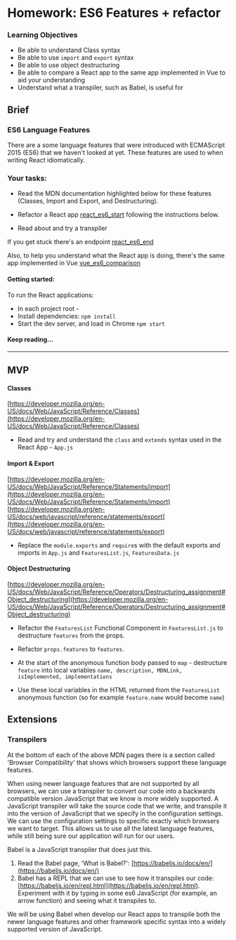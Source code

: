 # Homework: ES6 Features + refactor

### Learning Objectives
- Be able to understand Class syntax
- Be able to use `import` and `export` syntax
- Be able to use object destructuring
- Be able to compare a React app to the same app implemented in Vue to aid your understanding
- Understand what a transpiler, such as Babel, is useful for

## Brief

### ES6 Language Features

There are a some language features that were introduced with ECMAScript 2015 (ES6) that we haven't looked at yet. These features are used to when writing React idiomatically. 

### Your tasks: 

- Read the MDN documentation highlighted below for these features (Classes, Import and Export, and Destructuring).

- Refactor a React app [react_es6_start](./react_es6_start) following the instructions below.

- Read about and try a transpiler

If you get stuck there's an endpoint [react_es6_end](./react_es6_end)

Also, to help you understand what the React app is doing, there's the same app implemented in Vue [vue_es6_comparison](./vue_es6_comparison)

#### Getting started:

To run the React applications:

- In each project root -
- Install dependencies: `npm install`
- Start the dev server, and load in Chrome `npm start`

#### Keep reading...

---

## MVP

#### Classes

[https://developer.mozilla.org/en-US/docs/Web/JavaScript/Reference/Classes](https://developer.mozilla.org/en-US/docs/Web/JavaScript/Reference/Classes)

- Read and try and understand the `class` and `extends` syntax used in the React App - `App.js`

#### Import & Export

[https://developer.mozilla.org/en-US/docs/Web/JavaScript/Reference/Statements/import](https://developer.mozilla.org/en-US/docs/Web/JavaScript/Reference/Statements/import)
[https://developer.mozilla.org/en-US/docs/web/javascript/reference/statements/export](https://developer.mozilla.org/en-US/docs/web/javascript/reference/statements/export)

- Replace the `module.exports` and `require`s with the default exports and imports in `App.js` and `FeaturesList.js`, `FeaturesData.js`

#### Object Destructuring

[https://developer.mozilla.org/en-US/docs/Web/JavaScript/Reference/Operators/Destructuring_assignment#Object_destructuring](https://developer.mozilla.org/en-US/docs/Web/JavaScript/Reference/Operators/Destructuring_assignment#Object_destructuring)

- Refactor the `FeaturesList` Functional Component in `FeaturesList.js` to destructure `features` from the props.

- Refactor `props.features` to `features`.

- At the start of the anonymous function body passed to `map` - destructure `feature` into local variables `name, description, MDNLink, isImplemented, implementations`

- Use these local variables in the HTML returned from the `FeaturesList` anonymous function (so for example `feature.name` would become `name`)

## Extensions

### Transpilers

At the bottom of each of the above MDN pages there is a section called 'Browser Compatibility' that shows which browsers support these language features.

When using newer language features that are not supported by all browsers, we can use a transpiler to convert our code into a backwards compatible version JavaScript that we know is more widely supported. A JavaScript transpiler will take the source code that we write, and transpile it into the version of JavaScript that we specify in the configuration settings. We can use the configuration settings to specific exactly which browsers we want to target. This allows us to use all the latest language features, while still being sure our application will run for our users.

Babel is a JavaScript transpiler that does just this.

1. Read the Babel page, 'What is Babel?': [https://babeljs.io/docs/en/](https://babeljs.io/docs/en/)
2. Babel has a REPL that we can use to see how it transpiles our code: [https://babeljs.io/en/repl.html](https://babeljs.io/en/repl.html).
Experiment with it by typing in some es6 JavaScript (for example, an arrow function) and seeing what it transpiles to.

We will be using Babel when develop our React apps to transpile both the newer language features and other framework specific syntax into a widely supported version of JavaScript.
